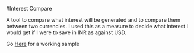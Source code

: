 #Interest Compare

A tool to compare what interest will be generated and to compare them between two currencies.
I used this as a measure to decide what interest I would get if I were to save in INR as against USD.

Go [Here](http://interest_compare.maheswaranm.com) for a working sample